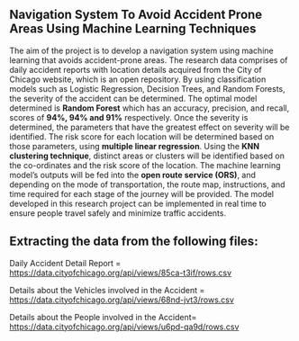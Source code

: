 ## **Navigation System To Avoid Accident Prone Areas Using Machine Learning Techniques**

The aim of the project is to develop a navigation system using machine learning that avoids accident-prone areas. The research data comprises of daily accident reports with location details acquired from the City of Chicago website, which is an open repository. By using classification models such as Logistic Regression, Decision Trees, and Random Forests, the severity of the accident can be determined. The optimal model determined is **Random Forest** which has an accuracy, precision, and recall, scores of **94%, 94% and 91%** respectively. Once the severity is determined, the parameters that have the greatest effect on severity will be identified. The risk score for each location will be determined based on those parameters, using **multiple linear regression**. Using the **KNN clustering technique**, distinct areas or clusters will be identified based on the co-ordinates and the risk score of the location. The machine learning model’s outputs will be fed into the **open route service (ORS)**, and depending on the mode of transportation, the route map, instructions, and time required for each stage of the journey will be provided. The model developed in this research project can be implemented in real time to ensure people travel safely and minimize traffic accidents.


## **Extracting the data from the following files:**

Daily Accident Detail Report = https://data.cityofchicago.org/api/views/85ca-t3if/rows.csv

Details about the Vehicles involved in the Accident = https://data.cityofchicago.org/api/views/68nd-jvt3/rows.csv

Details about the People involved in the Accident= https://data.cityofchicago.org/api/views/u6pd-qa9d/rows.csv
